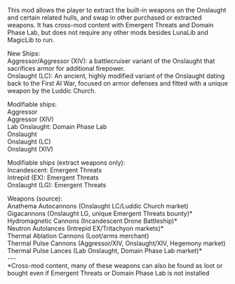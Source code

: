 This mod allows the player to extract the built-in weapons on the Onslaught and certain related hulls, and swap in other purchased or extracted weapons. It has cross-mod content with Emergent Threats and Domain Phase Lab, but does not require any other mods besides LunaLib and MagicLib to run.  

New Ships:  
Aggressor/Aggressor (XIV): a battlecruiser variant of the Onslaught that sacrifices armor for additional firepower.  
Onslaught (LC): An ancient, highly modified variant of the Onslaught dating back to the First AI War, focused on armor defenses and fitted with a unique weapon by the Luddic Church.  

Modifiable ships:  
Aggressor  
Aggressor (XIV)  
Lab Onslaught: Domain Phase Lab  
Onslaught  
Onslaught (LC)  
Onslaught (XIV)  

Modifiable ships (extract weapons only):  
Incandescent: Emergent Threats  
Intrepid (EX): Emergent Threats  
Onslaught (LG): Emergent Threats  

Weapons (source):  
Anathema Autocannons (Onslaught LC/Luddic Church market)  
Gigacannons (Onslaught LG, unique Emergent Threats bounty)\*  
Hydromagnetic Cannons (Incandescent Drone Battleship)\*  
Neutron Autolances (Intrepid EX/Tritachyon markets)\*  
Thermal Ablation Cannons (Loot/arms merchant)  
Thermal Pulse Cannons (Aggressor/XIV, Onslaught/XIV, Hegemony market)  
Thermal Pulse Lances (Lab Onslaught, Domain Phase Lab market)\*  
\---  
\*Cross-mod content, many of these weapons can also be found as loot or bought even if Emergent Threats or Domain Phase Lab is not installed  
